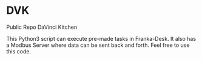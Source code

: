 # DVK
Public Repo DaVinci Kitchen

This Python3 script can execute pre-made tasks in Franka-Desk. It also has a Modbus Server where data can be sent back and forth. 
Feel free to use this code.
